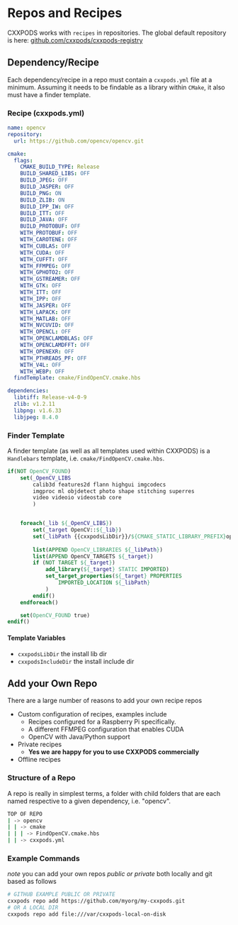 # Repos and Recipes

CXXPODS works with `recipes` in repositories.  The global default repository is here: 
[github.com/cxxpods/cxxpods-registry](http://github.com/cxxpods/cxxpods-registry)

## Dependency/Recipe

Each dependency/recipe in a repo must contain a `cxxpods.yml` file at a minimum.  Assuming it needs to be findable as a library within `CMake`,  it also must have a finder template.  

### Recipe (cxxpods.yml)

```yaml
name: opencv
repository: 
  url: https://github.com/opencv/opencv.git

cmake:
  flags:
    CMAKE_BUILD_TYPE: Release
    BUILD_SHARED_LIBS: OFF
    BUILD_JPEG: OFF
    BUILD_JASPER: OFF
    BUILD_PNG: ON
    BUILD_ZLIB: ON
    BUILD_IPP_IW: OFF
    BUILD_ITT: OFF
    BUILD_JAVA: OFF
    BUILD_PROTOBUF: OFF
    WITH_PROTOBUF: OFF
    WITH_CAROTENE: OFF
    WITH_CUBLAS: OFF
    WITH_CUDA: OFF
    WITH_CUFFT: OFF
    WITH_FFMPEG: OFF
    WITH_GPHOTO2: OFF
    WITH_GSTREAMER: OFF
    WITH_GTK: OFF
    WITH_ITT: OFF
    WITH_IPP: OFF
    WITH_JASPER: OFF
    WITH_LAPACK: OFF
    WITH_MATLAB: OFF
    WITH_NVCUVID: OFF
    WITH_OPENCL: OFF
    WITH_OPENCLAMDBLAS: OFF
    WITH_OPENCLAMDFFT: OFF
    WITH_OPENEXR: OFF
    WITH_PTHREADS_PF: OFF
    WITH_V4L: OFF
    WITH_WEBP: OFF
  findTemplate: cmake/FindOpenCV.cmake.hbs

dependencies:
  libtiff: Release-v4-0-9
  zlib: v1.2.11
  libpng: v1.6.33
  libjpeg: 8.4.0
```



### Finder Template

A finder template (as well as all templates used within CXXPODS) is a `Handlebars` template, i.e. `cmake/FindOpenCV.cmake.hbs`.

```cmake
if(NOT OpenCV_FOUND)
    set(_OpenCV_LIBS 
        calib3d features2d flann highgui imgcodecs
        imgproc ml objdetect photo shape stitching superres
        video videoio videostab core
        )


    foreach(_lib ${_OpenCV_LIBS})    
        set(_target OpenCV::${_lib})  
        set(_libPath {{cxxpodsLibDir}}/${CMAKE_STATIC_LIBRARY_PREFIX}opencv_${_lib}${CMAKE_STATIC_LIBRARY_SUFFIX})  
        
        list(APPEND OpenCV_LIBRARIES ${_libPath})
        list(APPEND OpenCV_TARGETS ${_target})
        if (NOT TARGET ${_target}) 
            add_library(${_target} STATIC IMPORTED)
            set_target_properties(${_target} PROPERTIES
                IMPORTED_LOCATION ${_libPath}
            )
        endif()
    endforeach()

    set(OpenCV_FOUND true)
endif()
```

#### Template Variables

- `cxxpodsLibDir` the install lib dir
- `cxxpodsIncludeDir` the install include dir



## Add your Own Repo

There are a large number of reasons to add your own recipe repos

- Custom configuration of recipes, examples include
  - Recipes configured for a Raspberry Pi specifically.
  - A different FFMPEG configuration that enables CUDA
  - OpenCV with Java/Python support
- Private recipes
  - **Yes we are happy for you to use CXXPODS commercially**
- Offline recipes

### Structure of a Repo

A repo is really in simplest terms, a folder with child folders that are each named respective to a given dependency, i.e. "opencv".

```bash
TOP OF REPO
| -> opencv
| | -> cmake
| | | -> FindOpenCV.cmake.hbs
| | -> cxxpods.yml
```



### Example Commands

_note_ you can add your own repos *public or private* both locally and git based as follows

```bash
# GITHUB EXAMPLE PUBLIC OR PRIVATE
cxxpods repo add https://github.com/myorg/my-cxxpods.git
# OR A LOCAL DIR
cxxpods repo add file:///var/cxxpods-local-on-disk
```



## 